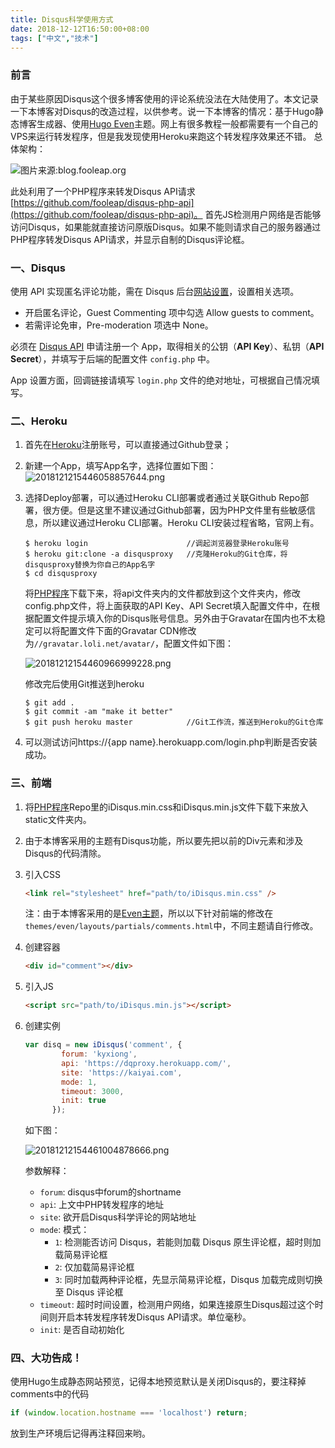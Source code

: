 ```yaml
---
title: Disqus科学使用方式
date: 2018-12-12T16:50:00+08:00
tags: ["中文","技术"]
---
```


### 前言

由于某些原因Disqus这个很多博客使用的评论系统没法在大陆使用了。本文记录一下本博客对Disqus的改造过程，以供参考。说一下本博客的情况：基于Hugo静态博客生成器、使用[Hugo Even](https://github.com/olOwOlo/hugo-theme-even)主题。网上有很多教程一般都需要有一个自己的VPS来运行转发程序，但是我发现使用Heroku来跑这个转发程序效果还不错。
总体架构：

![图片来源:blog.fooleap.org](https://lib.azfs.com.cn/20181212154460512397630.png)

此处利用了一个PHP程序来转发Disqus API请求 [https://github.com/fooleap/disqus-php-api](https://github.com/fooleap/disqus-php-api)。
首先JS检测用户网络是否能够访问Disqus，如果能就直接访问原版Disqus。如果不能则请求自己的服务器通过PHP程序转发Disqus API请求，并显示自制的Disqus评论框。

### 一、Disqus

使用 API 实现匿名评论功能，需在 Disqus 后台[网站设置](https://disqus.com/admin/settings/community/)，设置相关选项。
* 开启匿名评论，Guest Commenting 项中勾选 Allow guests to comment。
* 若需评论免审，Pre-moderation 项选中 None。


必须在 [Disqus API](https://disqus.com/api/applications/) 申请注册一个 App，取得相关的公钥（**API Key**）、私钥（**API Secret**），并填写于后端的配置文件 `config.php` 中。

App 设置方面，回调链接请填写 `login.php` 文件的绝对地址，可根据自己情况填写。

### 二、Heroku

1. 首先在[Heroku](https://heroku.com)注册账号，可以直接通过Github登录；
2. 新建一个App，填写App名字，选择位置如下图：
![2018121215446058857644.png](https://lib.azfs.com.cn/2018121215446058857644.png)
3. 选择Deploy部署，可以通过Heroku CLI部署或者通过关联Github Repo部署，很方便。但是这里不建议通过Github部署，因为PHP文件里有些敏感信息，所以建议通过Heroku CLI部署。Heroku CLI安装过程省略，官网上有。

    ```shell
    $ heroku login                      //调起浏览器登录Heroku账号
    $ heroku git:clone -a disqusproxy   //克隆Heroku的Git仓库，将disqusproxy替换为你自己的App名字
    $ cd disqusproxy
    ```
    
    将[PHP程序](https://github.com/fooleap/disqus-php-api)下载下来，将api文件夹内的文件都放到这个文件夹内，修改config.php文件，将上面获取的API Key、API Secret填入配置文件中，在根据配置文件提示填入你的Disqus账号信息。另外由于Gravatar在国内也不太稳定可以将配置文件下面的Gravatar CDN修改为`//gravatar.loli.net/avatar/`，配置文件如下图：

    ![20181212154460966999228.png](https://lib.azfs.com.cn/20181212154460966999228.png)

    修改完后使用Git推送到heroku
    
    ```shell
    $ git add .     
    $ git commit -am "make it better"
    $ git push heroku master            //Git工作流，推送到Heroku的Git仓库
    ```
4. 可以测试访问https://{app name}.herokuapp.com/login.php判断是否安装成功。


### 三、前端

1. 将[PHP程序](https://github.com/fooleap/disqus-php-api)Repo里的iDisqus.min.css和iDisqus.min.js文件下载下来放入static文件夹内。
2. 由于本博客采用的主题有Disqus功能，所以要先把以前的Div元素和涉及Disqus的代码清除。
3. 引入CSS

    ```html
    <link rel="stylesheet" href="path/to/iDisqus.min.css" />
    ```

    注：由于本博客采用的是[Even主题](https://github.com/olOwOlo/hugo-theme-even)，所以以下针对前端的修改在`themes/even/layouts/partials/comments.html`中，不同主题请自行修改。

4. 创建容器

    ```html
    <div id="comment"></div>
    ```

5. 引入JS

    ```html
    <script src="path/to/iDisqus.min.js"></script>
    ```

6. 创建实例

    ```javascript
    var disq = new iDisqus('comment', {
            forum: 'kyxiong',
            api: 'https://dqproxy.herokuapp.com/',
            site: 'https://kaiyai.com',
            mode: 1,
            timeout: 3000,
            init: true
          });
    ```

    如下图：

    ![20181212154461004878666.png](https://lib.azfs.com.cn/20181212154461004878666.png)

    参数解释：

    - `forum`: disqus中forum的shortname
    - `api`: 上文中PHP转发程序的地址
    - `site`: 欲开启Disqus科学评论的网站地址
    - `mode`: 模式：
        - `1`: 检测能否访问 Disqus，若能则加载 Disqus 原生评论框，超时则加载简易评论框
        - `2`: 仅加载简易评论框
        - `3`: 同时加载两种评论框，先显示简易评论框，Disqus 加载完成则切换至 Disqus 评论框
    - `timeout`: 超时时间设置，检测用户网络，如果连接原生Disqus超过这个时间则开启本转发程序转发Disqus API请求。单位毫秒。
    - `init`: 是否自动初始化

### 四、大功告成！

使用Hugo生成静态网站预览，记得本地预览默认是关闭Disqus的，要注释掉comments中的代码

```javascript
if (window.location.hostname === 'localhost') return;
```

放到生产环境后记得再注释回来哟。


    

